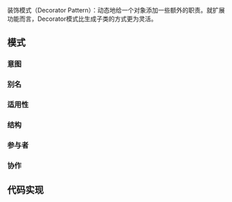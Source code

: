装饰模式（Decorator Pattern）：动态地给一个对象添加一些额外的职责。就扩展功能而言，Decorator模式比生成子类的方式更为灵活。

## 模式

### 意图

### 别名

### 适用性

### 结构

### 参与者

### 协作

## 代码实现